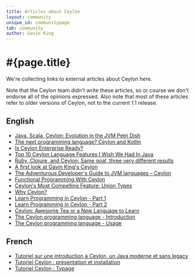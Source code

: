 ```yaml
---
title: Articles about Ceylon
layout: community
unique_id: communitypage
tab: community
author: Gavin King
---
```

# #{page.title}

We're collecting links to external articles about Ceylon here.

Note that the Ceylon team didn't write these articles, so or
course we don't endorse all of the opinions expressed. Also 
note that most of these articles refer to older versions of
Ceylon, not to the current 1.1 release.

## English

- [Java, Scala, Ceylon: Evolution in the JVM Petri Dish](http://www.dzone.com/articles/java-scala-ceylon-evolution)
- [The next programming language? Ceylon and Kotlin](http://tryge.com/2013/12/13/ceylon-and-kotlin/)
- [Is Ceylon Enterprise Ready?](http://java.dzone.com/articles/ceylon-enterprise-ready)
- [Top 10 Ceylon Language Features I Wish We Had In Java](http://blog.jooq.org/2013/12/03/top-10-ceylon-language-features-i-wish-we-had-in-java/)
- [Ruby, Clojure, and Ceylon: Same goal, three very different results](http://www.infoworld.com/article/2615818/development-environments/ruby--clojure--and-ceylon--same-goal--three-very-different-results.html)
- [A first look at Gavin King's Ceylon](http://www.infoworld.com/article/2614466/application-development/a-first-look-at-gavin-king-s-ceylon.html)
- [The Adventurous Developer's Guide to JVM languages – Ceylon](http://zeroturnaround.com/rebellabs/the-adventurous-developers-guide-to-jvm-languages-ceylon/)
- [Functional Programming With Ceylon](http://ldegruchy.blogspot.com.es/2015/01/functional-programming-with-ceylon.html)
- [Ceylon's Most Compelling Feature: Union Types](http://ldegruchy.blogspot.com.es/2014/11/ceylons-most-compelling-feature-union.html)
- [Why Ceylon?](http://ldegruchy.blogspot.com.es/2014/07/why-ceylon.html)
- [Learn Programming in Ceylon - Part 1](http://renatoathaydes.github.io/Learn-Programming-In-Ceylon-Part-1/)
- [Learn Programming in Ceylon - Part 2](http://renatoathaydes.github.io/Learn-Programming-In-Ceylon-Part-2/)
- [Ceylon: Awesome Tea or a New Language to Learn](https://blog.openshift.com/ceylon-awesome-tea-or-a-new-language-to-learn/)
- [The Ceylon programming language - Introduction](http://taiar.github.io/log/2015/10/09/ceylon-programming-language.html)
- [The Ceylon programming language - Usage](http://taiar.github.io/log/2015/10/23/ceylon-programming-language-usage.html)

## French

- [Tutoriel sur une introduction à Ceylon, un Java moderne et sans legacy](http://arolla.developpez.com/tutoriels/ceylon/introduction/)
- [Tutoriel Ceylon : présentation et installation](http://lmauzaize.developpez.com/tutoriels/ceylon/presentation/)
- [Tutoriel Ceylon : Typage](http://lmauzaize.developpez.com/tutoriels/ceylon/typage/)
